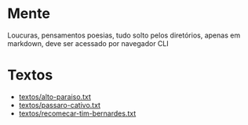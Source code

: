 
# Mente
Loucuras, pensamentos poesias, tudo solto pelos diretórios, apenas em markdown, deve ser acessado por navegador CLI

# Textos
* [textos/alto-paraiso.txt](textos/alto-paraiso.txt)
* [textos/passaro-cativo.txt](textos/passaro-cativo.txt)
* [textos/recomecar-tim-bernardes.txt](recomecar-tim-bernardes.txt)
